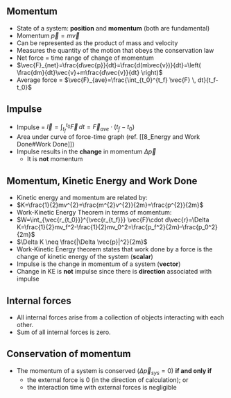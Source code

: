 ## Momentum
- State of a system: **position** and **momentum** (both are fundamental)
- Momentum $\vec{p}=m\vec{v}$
- Can be represented as the product of mass and velocity
- Measures the quantity of the motion that obeys the conservation law
- Net force = time range of change of momentum
- $\vec{F}_{net}=\frac{d\vec{p}}{dt}=\frac{d(m\vec{v})}{dt}=\left( \frac{dm}{dt}\vec{v}+m\frac{d\vec{v}}{dt} \right)$
- Average force = $\vec{F}_{ave}=\frac{\int_{t_0}^{t_f} \vec{F} \, dt}{t_f-t_0}$
## Impulse
- Impulse = $\vec{I}=\int_{t_f}^{t_0} \vec{F} \, dt=\vec{F}_{ave}\cdot(t_f-t_0)$
- Area under curve of force-time graph (ref. [[8_Energy and Work Done#Work Done]])
- Impulse results in the **change** in momentum $\Delta \vec{p}$
	- It is **not** momentum
## Momentum, Kinetic Energy and Work Done
- Kinetic energy and momentum are related by:
- $K=\frac{1}{2}mv^{2}=\frac{m^{2}v^{2}}{2m}=\frac{p^{2}}{2m}$
- Work-Kinetic Energy Theorem in terms of momentum:
- $W=\int_{\vec{r_{t_0}}}^{\vec{r_{t_f}}} \vec{F}\cdot d\vec{r}=\Delta K=\frac{1}{2}mv_f^2-\frac{1}{2}mv_0^2=\frac{p_f^2}{2m}-\frac{p_0^2}{2m}$
- $\Delta K \neq \frac{|\Delta \vec{p}|^2}{2m}$
- Work‐Kinetic Energy theorem states that work done by a force is the change of kinetic energy of the system (**scalar**)
- Impulse is the change in momentum of a system (**vector**)
- Change in KE is **not** impulse since there is **direction** associated with impulse
## Internal forces
- All internal forces arise from a collection of objects interacting with each other.
- Sum of all internal forces is zero.
## Conservation of momentum
- The momentum of a system is conserved ($\Delta \vec{p}_{sys} = 0$) **if and only if**
	- the external force is 0 (in the direction of calculation); or
	- the interaction time with external forces is negligible